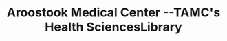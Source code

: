 ---
layout: repo
title: "Aroostook Medical Center --TAMC's Health SciencesLibrary"
id: 3253
permalink: repos/3253/
---